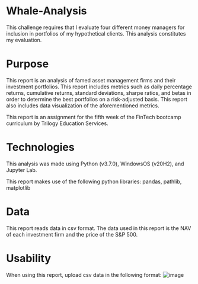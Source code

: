 # Whale-Analysis
This challenge requires that I evaluate four different money managers for inclusion in portfolios of my hypothetical clients. This analysis constitutes my evaluation. 

# Purpose 
This report is an analysis of famed asset management firms and their investment portfolios. This report includes metrics such as daily percentage returns, cumulative returns, standard deviations, sharpe ratios, and betas in order to determine the best portfolios on a risk-adjusted basis. This report also includes data visualization of the aforementioned metrics. 

This report is an assignment for the fifth week of the FinTech bootcamp curriculum by Trilogy Education Services.

# Technologies
This analysis was made using Python (v3.7.0), WindowsOS (v20H2), and Jupyter Lab.

This report makes use of the following python libraries:
pandas, pathlib, matplotlib

# Data
This report reads data in csv format. The data used in this report is the NAV of each investment firm and the price of the S&P 500. 

# Usability 
When using this report, upload csv data in the following format: 
![image](https://user-images.githubusercontent.com/63683699/150696059-4a5bc7b2-76b4-4e47-9ae3-729e86cec9f3.png)
